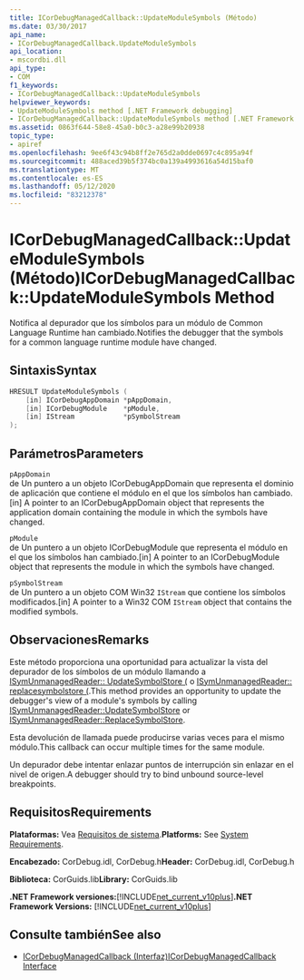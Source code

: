 ```yaml
---
title: ICorDebugManagedCallback::UpdateModuleSymbols (Método)
ms.date: 03/30/2017
api_name:
- ICorDebugManagedCallback.UpdateModuleSymbols
api_location:
- mscordbi.dll
api_type:
- COM
f1_keywords:
- ICorDebugManagedCallback::UpdateModuleSymbols
helpviewer_keywords:
- UpdateModuleSymbols method [.NET Framework debugging]
- ICorDebugManagedCallback::UpdateModuleSymbols method [.NET Framework debugging]
ms.assetid: 0863f644-58e8-45a0-b0c3-a28e99b20938
topic_type:
- apiref
ms.openlocfilehash: 9ee6f43c94b8ff2e765d2a0dde0697c4c895a94f
ms.sourcegitcommit: 488aced39b5f374bc0a139a4993616a54d15baf0
ms.translationtype: MT
ms.contentlocale: es-ES
ms.lasthandoff: 05/12/2020
ms.locfileid: "83212378"
---
```

# <a name="icordebugmanagedcallbackupdatemodulesymbols-method"></a><span data-ttu-id="3f989-102">ICorDebugManagedCallback::UpdateModuleSymbols (Método)</span><span class="sxs-lookup"><span data-stu-id="3f989-102">ICorDebugManagedCallback::UpdateModuleSymbols Method</span></span>
<span data-ttu-id="3f989-103">Notifica al depurador que los símbolos para un módulo de Common Language Runtime han cambiado.</span><span class="sxs-lookup"><span data-stu-id="3f989-103">Notifies the debugger that the symbols for a common language runtime module have changed.</span></span>  
  
## <a name="syntax"></a><span data-ttu-id="3f989-104">Sintaxis</span><span class="sxs-lookup"><span data-stu-id="3f989-104">Syntax</span></span>  
  
```cpp  
HRESULT UpdateModuleSymbols (  
    [in] ICorDebugAppDomain *pAppDomain,  
    [in] ICorDebugModule    *pModule,  
    [in] IStream            *pSymbolStream  
);  
```  
  
## <a name="parameters"></a><span data-ttu-id="3f989-105">Parámetros</span><span class="sxs-lookup"><span data-stu-id="3f989-105">Parameters</span></span>  
 `pAppDomain`  
 <span data-ttu-id="3f989-106">de Un puntero a un objeto ICorDebugAppDomain que representa el dominio de aplicación que contiene el módulo en el que los símbolos han cambiado.</span><span class="sxs-lookup"><span data-stu-id="3f989-106">[in] A pointer to an ICorDebugAppDomain object that represents the application domain containing the module in which the symbols have changed.</span></span>  
  
 `pModule`  
 <span data-ttu-id="3f989-107">de Un puntero a un objeto ICorDebugModule que representa el módulo en el que los símbolos han cambiado.</span><span class="sxs-lookup"><span data-stu-id="3f989-107">[in] A pointer to an ICorDebugModule object that represents the module in which the symbols have changed.</span></span>  
  
 `pSymbolStream`  
 <span data-ttu-id="3f989-108">de Un puntero a un objeto COM Win32 `IStream` que contiene los símbolos modificados.</span><span class="sxs-lookup"><span data-stu-id="3f989-108">[in] A pointer to a Win32 COM `IStream` object that contains the modified symbols.</span></span>  
  
## <a name="remarks"></a><span data-ttu-id="3f989-109">Observaciones</span><span class="sxs-lookup"><span data-stu-id="3f989-109">Remarks</span></span>  
 <span data-ttu-id="3f989-110">Este método proporciona una oportunidad para actualizar la vista del depurador de los símbolos de un módulo llamando a [ISymUnmanagedReader:: UpdateSymbolStore (](../../../../docs/framework/unmanaged-api/diagnostics/isymunmanagedreader-updatesymbolstore-method.md) o [ISymUnmanagedReader:: replacesymbolstore (](../diagnostics/isymunmanagedreader-replacesymbolstore-method.md).</span><span class="sxs-lookup"><span data-stu-id="3f989-110">This method provides an opportunity to update the debugger's view of a module's symbols by calling [ISymUnmanagedReader::UpdateSymbolStore](../../../../docs/framework/unmanaged-api/diagnostics/isymunmanagedreader-updatesymbolstore-method.md) or [ISymUnmanagedReader::ReplaceSymbolStore](../diagnostics/isymunmanagedreader-replacesymbolstore-method.md).</span></span>  
  
 <span data-ttu-id="3f989-111">Esta devolución de llamada puede producirse varias veces para el mismo módulo.</span><span class="sxs-lookup"><span data-stu-id="3f989-111">This callback can occur multiple times for the same module.</span></span>  
  
 <span data-ttu-id="3f989-112">Un depurador debe intentar enlazar puntos de interrupción sin enlazar en el nivel de origen.</span><span class="sxs-lookup"><span data-stu-id="3f989-112">A debugger should try to bind unbound source-level breakpoints.</span></span>  
  
## <a name="requirements"></a><span data-ttu-id="3f989-113">Requisitos</span><span class="sxs-lookup"><span data-stu-id="3f989-113">Requirements</span></span>  
 <span data-ttu-id="3f989-114">**Plataformas:** Vea [Requisitos de sistema](../../get-started/system-requirements.md).</span><span class="sxs-lookup"><span data-stu-id="3f989-114">**Platforms:** See [System Requirements](../../get-started/system-requirements.md).</span></span>  
  
 <span data-ttu-id="3f989-115">**Encabezado:** CorDebug.idl, CorDebug.h</span><span class="sxs-lookup"><span data-stu-id="3f989-115">**Header:** CorDebug.idl, CorDebug.h</span></span>  
  
 <span data-ttu-id="3f989-116">**Biblioteca:** CorGuids.lib</span><span class="sxs-lookup"><span data-stu-id="3f989-116">**Library:** CorGuids.lib</span></span>  
  
 <span data-ttu-id="3f989-117">**.NET Framework versiones:**[!INCLUDE[net_current_v10plus](../../../../includes/net-current-v10plus-md.md)]</span><span class="sxs-lookup"><span data-stu-id="3f989-117">**.NET Framework Versions:** [!INCLUDE[net_current_v10plus](../../../../includes/net-current-v10plus-md.md)]</span></span>  
  
## <a name="see-also"></a><span data-ttu-id="3f989-118">Consulte también</span><span class="sxs-lookup"><span data-stu-id="3f989-118">See also</span></span>

- [<span data-ttu-id="3f989-119">ICorDebugManagedCallback (Interfaz)</span><span class="sxs-lookup"><span data-stu-id="3f989-119">ICorDebugManagedCallback Interface</span></span>](icordebugmanagedcallback-interface.md)
